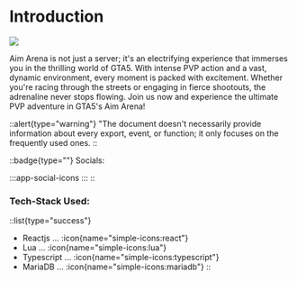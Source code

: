# Introduction

![](https://cdn.discordapp.com/attachments/842375687343833128/1108461558050328646/AA2Y.png?ex=65e8b645\&is=65d64145\&hm=bed42619962e96a4d0c90a9c6e37ce2dd088783f0def1d616cf28b5e975779ad&)

Aim Arena is not just a server; it's an electrifying experience that immerses you in the thrilling world of GTA5. With intense PVP action and a vast, dynamic environment, every moment is packed with excitement. Whether you're racing through the streets or engaging in fierce shootouts, the adrenaline never stops flowing. Join us now and experience the ultimate PVP adventure in GTA5's Aim Arena!

::alert{type="warning"}
"The document doesn't necessarily provide information about every export, event, or function; it only focuses on the frequently used ones.
::

::badge{type=""}
Socials:

  :::app-social-icons
  :::
::

### Tech-Stack Used:

::list{type="success"}
- Reactjs ... :icon{name="simple-icons:react"}
- Lua ... :icon{name="simple-icons:lua"}
- Typescript ... :icon{name="simple-icons:typescript"}
- MariaDB ... :icon{name="simple-icons:mariadb"}
::
